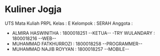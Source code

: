 # Kuliner Jogja
UTS Mata Kuliah PRPL
Kelas : E
Kelompok : SERAH
Anggota :
 - ALMIRA HASWINITHA : 1800018251 --KETUA--
 -TRY WULANDARY : 1800018216 --WEB--
 - MUHAMMAD FATKHURROZI : 1800018258 --PROGRAMMER--
 - MUHAMMAD NAJIB ROYYAN : 1800018257 --MOBILE--
 
